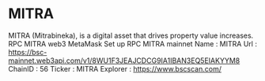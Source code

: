 # MITRA
MITRA (Mitrabineka), is a digital asset that drives property value increases.
RPC MITRA web3 MetaMask 
Set up RPC MITRA mainnet
Name  : MITRA 
Url   : https://bsc-mainnet.web3api.com/v1/8WU1F3JEAJCDCG9IA1IBAN3EQ5EIAKYYM8  
ChainID  : 56 
Ticker   : MITRA 
Explorer : https://www.bscscan.com/
